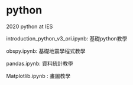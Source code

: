 # python
2020 python at IES

introduction_python_v3_ori.ipynb: 基礎python教學

obspy.ipynb: 基礎地震學程式教學

pandas.ipynb: 資料統計教學

Matplotlib.ipynb : 畫圖教學

